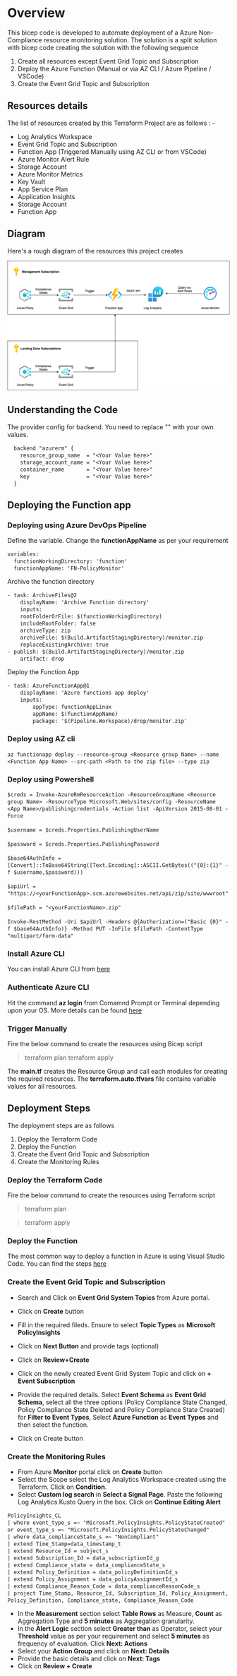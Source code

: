 # Overview

This bicep code is developed to automate deployment of a Azure Non-Compliance resource monitoring solution. The solution is a split solution with bicep code creating the solution with the following sequence

1. Create all resources except Event Grid Topic and Subscription
2. Deploy the Azure Function (Manual or via AZ CLI / Azure Pipeline / VSCode)
3. Create the Event Grid Topic and Subscription

## Resources details

The list of resources created by this Terraform Project are as follows : -

- Log Analytics Workspace
- Event Grid Topic and Subscription
- Function App (Triggered Manually using AZ CLI or from VSCode)
- Azure Monitor Alert Rule
- Storage Account
- Azure Monitor Metrics
- Key Vault
- App Service Plan
- Application Insights
- Storage Account
- Function App

## Diagram

Here's a rough diagram of the resources this project creates

![Diagram](./images/policy-monitor-diagram.png)

## Understanding the Code

The provider config for backend. You need to replace "<Your Value here>" with your own values.

```
  backend "azurerm" {
    resource_group_name  = "<Your Value here>"
    storage_account_name = "<Your Value here>"
    container_name       = "<Your Value here>"
    key                  = "<Your Value here>"
  }
```

## Deploying the Function app

### Deploying using Azure DevOps Pipeline

Define the variable. Change the **functionAppName** as per your requirement

```
variables:
  functionWorkingDirectory: 'function'
  functionAppName: 'FN-PolicyMonitor'
```

Archive the function directory

```
- task: ArchiveFiles@2
    displayName: 'Archive Function directory'
    inputs:
    rootFolderOrFile: $(functionWorkingDirectory)
    includeRootFolder: false
    archiveType: zip
    archiveFile: $(Build.ArtifactStagingDirectory)/monitor.zip
    replaceExistingArchive: true
- publish: $(Build.ArtifactStagingDirectory)/monitor.zip
    artifact: drop
```

Deploy the Function App

```
- task: AzureFunctionApp@1
    displayName: 'Azure functions app deploy'
    inputs:
        appType: functionAppLinux
        appName: $(functionAppName)
        package: '$(Pipeline.Workspace)/drop/monitor.zip'
```
### Deploy using AZ cli

```
az functionapp deploy --resource-group <Reosurce group Name> --name <Function App Name> --src-path <Path to the zip file> --type zip
```

### Deploy using Powershell

```
$creds = Invoke-AzureRmResourceAction -ResourceGroupName <Reosurce group Name> -ResourceType Microsoft.Web/sites/config -ResourceName <App Name>/publishingcredentials -Action list -ApiVersion 2015-08-01 -Force

$username = $creds.Properties.PublishingUserName

$password = $creds.Properties.PublishingPassword

$base64AuthInfo = [Convert]::ToBase64String([Text.Encoding]::ASCII.GetBytes(("{0}:{1}" -f $username,$password)))

$apiUrl = "https://<yourFunctionApp>.scm.azurewebsites.net/api/zip/site/wwwroot"

$filePath = "<yourFunctionName>.zip"

Invoke-RestMethod -Uri $apiUrl -Headers @{Authorization=("Basic {0}" -f $base64AuthInfo)} -Method PUT -InFile $filePath -ContentType "multipart/form-data"
```

### Install Azure CLI

You can install Azure CLI from [here](https://docs.microsoft.com/en-us/cli/azure/install-azure-cli)

### Authenticate Azure CLI

Hit the command **az login** from Comamnd Prompt or Terminal depending upon your OS. More details can be found [here](https://docs.microsoft.com/en-us/cli/azure/get-started-with-azure-cli)

### Trigger Manually

Fire the below command to create the resources using Bicep script


> terraform plan
> terraform apply

The **main.tf** creates the Resource Group and call each modules for creating the required resources. The **terraform.auto.tfvars** file contains variable values for all resources.

## Deployment Steps

The deployment steps are as follows

1. Deploy the Terraform Code
2. Deploy the Function
3. Create the Event Grid Topic and Subscription
4. Create the Monitoring Rules

### Deploy the Terraform Code

Fire the below command to create the resources using Terraform script

> terraform plan

> terraform apply

### Deploy the Function

The most common way to deploy a function in Azure is using Visual Studio Code. You can find the steps [here](https://docs.microsoft.com/en-us/azure/azure-functions/functions-develop-vs-code?tabs=python#publish-to-azure)

### Create the Event Grid Topic and Subscription

- Search and Click on **Event Grid System Topics** from Azure portal.
- Click on **Create** button
- Fill in the required fileds. Ensure to select **Topic Types** as **Microsoft PolicyInsights**
- Click on **Next Button** and provide tags (optional)
- Click on **Review+Create**

- Click on the newly created Event Grid System Topic and click on **+ Event Subscription**
- Provide the required details. Select **Event Schema** as **Event Grid Schema**, select all the three options (Policy Compliance State Changed, Policy Compliance State Deleted and Policy Compliance State Created) for **Filter to Event Types**, Select **Azure Function** as **Event Types** and then select the function.
- Click on Create button

### Create the Monitoring Rules

- From Azure **Monitor** portal click on **Create** button
- Select the Scope select the Log Analytics Workspace created using the Terraform. Click on **Condition**.
- Select **Custom log search** in **Select a Signal Page**. Paste the following Log Analytics Kusto Query in the box. Click on **Continue Editing Alert**

```
PolicyInsights_CL
| where event_type_s =~ "Microsoft.PolicyInsights.PolicyStateCreated" or event_type_s =~ "Microsoft.PolicyInsights.PolicyStateChanged"
| where data_complianceState_s =~ "NonCompliant"
| extend Time_Stamp=data_timestamp_t
| extend Resource_Id = subject_s
| extend Subscription_Id = data_subscriptionId_g
| extend Compliance_state = data_complianceState_s
| extend Policy_Definition = data_policyDefinitionId_s
| extend Policy_Assignment = data_policyAssignmentId_s
| extend Compliance_Reason_Code = data_complianceReasonCode_s
| project Time_Stamp, Resource_Id, Subscription_Id, Policy_Assignment, Policy_Definition, Compliance_state, Compliance_Reason_Code
```

- In the **Measurement** section select **Table Rows** as Measure, **Count** as Aggregation Type and **5 minutes** as Aggregation granularity.
- In the **Alert Logic** section select **Greater than** as Operator, select your **Threshold** value as per your requirement and select **5 minutes** as frequency of evaluation. Click **Next: Actions**
- Select your **Action Group** and click on **Next: Details**
- Provide the basic details and click on **Next: Tags**
- Click on **Review + Create**
